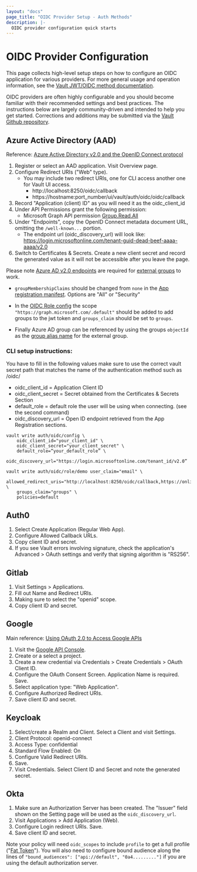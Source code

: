 ```yaml
---
layout: "docs"
page_title: "OIDC Provider Setup - Auth Methods"
description: |-
  OIDC provider configuration quick starts
---
```


# OIDC Provider Configuration

This page collects high-level setup steps on how to configure an OIDC
application for various providers. For more general usage and operation
information, see the [Vault JWT/OIDC method documentation](https://www.vaultproject.io/docs/auth/jwt.html).

OIDC providers are often highly configurable and you should become familiar with
their recommended settings and best practices. The instructions below are
largely community-driven and intended to help you get started. Corrections
and additions may be submitted via the [Vault Github repository](https://github.com/hashicorp/vault).

## Azure Active Directory (AAD)
Reference: [Azure Active Directory v2.0 and the OpenID Connect protocol](https://docs.microsoft.com/en-us/azure/active-directory/develop/v2-protocols-oidc)

1. Register or select an AAD application. Visit Overview page.
1. Configure Redirect URIs ("Web" type). 
    * You may include two redirect URIs, one for CLI access another one for Vault UI access.
       * http://localhost:8250/oidc/callback
       * https://hostname:port_number/ui/vault/auth/oidc/oidc/callback
1. Record "Application (client) ID" as you will need it as the oidc_client_id
1. Under API Permissions grant the following permission:
    * Microsoft Graph API permission [Group.Read.All](https://docs.microsoft.com/en-us/graph/permissions-reference#application-permissions-10)  
1. Under "Endpoints", copy the OpenID Connect metadata document URL, omitting the `/well-known...` portion.
    * The endpoint url (oidc_discovery_url) will look like: https://login.microsoftonline.com/tenant-guid-dead-beef-aaaa-aaaa/v2.0
1. Switch to Certificates & Secrets. Create a new client secret and record the generated value as
it will not be accessible after you leave the page.

Please note [Azure AD v2.0 endpoints](https://docs.microsoft.com/en-gb/azure/active-directory/develop/azure-ad-endpoint-comparison)
are required for [external groups](https://www.vaultproject.io/docs/secrets/identity/index.html#external-vs-internal-groups) to work.

* `groupMembershipClaims` should be changed from `none` in the 
[App registration manifest](https://docs.microsoft.com/en-us/azure/active-directory/develop/reference-app-manifest).
Options are "All" or "Security"

* In the [OIDC Role config](https://www.vaultproject.io/api/auth/jwt/index.html#create-role) 
the scope `"https://graph.microsoft.com/.default"` should be added to add groups 
to the jwt token and `groups_claim` should be set to `groups`. 

* Finally Azure AD group can be referenced by using the groups `objectId` as the [group alias name](https://www.vaultproject.io/api/secret/identity/group-alias.html) for the external group.

### CLI setup instructions:
You have to fill in the following values make sure to use the correct vault secret 
path that matches the name of the authentication method such as /oidc/

   * oidc_client_id = Application Client ID
   * oidc_client_secret = Secret obtained from the Certificates & Secrets Section
   * default_role = default role the user will be using when connecting. (see the second command)
   * oidc_discovery_url = Open ID endpoint retrieved from the App Registration sections.

```
vault write auth/oidc/config \
    oidc_client_id="your_client_id" \
    oidc_client_secret="your_client_secret" \
    default_role=“your_default_role” \
    oidc_discovery_url="https://login.microsoftonline.com/tenant_id/v2.0”
```

```
vault write auth/oidc/role/demo user_claim="email" \
    allowed_redirect_uris="http://localhost:8250/oidc/callback,https://online_version_hostname:port_number/ui/vault/auth/oidc/oidc/callback"  \
    groups_claim="groups" \
    policies=default
```

## Auth0
1. Select Create Application (Regular Web App).
1. Configure Allowed Callback URLs.
1. Copy client ID and secret.
1. If you see Vault errors involving signature, check the application's Advanced > OAuth settings
 and verify that signing algorithm is "RS256".

## Gitlab
1. Visit Settings > Applications.
1. Fill out Name and Redirect URIs.
1. Making sure to select the "openid" scope.
1. Copy client ID and secret.

## Google
Main reference: [Using OAuth 2.0 to Access Google APIs](https://developers.google.com/identity/protocols/OAuth2)

1. Visit the [Google API Console](https://console.developers.google.com).
1. Create or a select a project.
1. Create a new credential via Credentials > Create Credentials > OAuth Client ID.
1. Configure the OAuth Consent Screen. Application Name is required. Save.
1. Select application type: "Web Application".
1. Configure Authorized Redirect URIs.
1. Save client ID and secret.

## Keycloak
1. Select/create a Realm and Client. Select a Client and visit Settings.
1. Client Protocol: openid-connect
1. Access Type: confidential
1. Standard Flow Enabled: On
1. Configure Valid Redirect URIs.
1. Save.
1. Visit Credentials. Select Client ID and Secret and note the generated secret.

## Okta

1. Make sure an Authorization Server has been created. The "Issuer" field shown on the Setting page
  will be used as the `oidc_discovery_url`.
1. Visit Applications > Add Application (Web).
1. Configure Login redirect URIs. Save.
1. Save client ID and secret.

Note your policy will need `oidc_scopes` to include `profile` to get a full profile ("[Fat Token](https://support.okta.com/help/s/article/Okta-Groups-or-Attribute-Missing-from-Id-Token)"). You will also need to configure bound audience along the lines of `"bound_audiences": ["api://default", "0a4........."]` if you are using the default authorization server.
